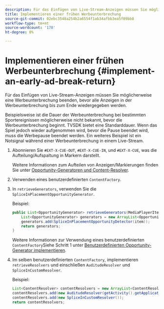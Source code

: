```yaml
---
description: Für das Einfügen von Live-Stream-Anzeigen müssen Sie möglicherweise eine Werbeunterbrechung beenden, bevor alle Anzeigen in der Werbeunterbrechung bis zum Ende wiedergegeben werden.
title: Implementieren einer frühen Werbeunterbrechung
source-git-commit: 02ebc3548a254b2a6554f1ab34afbb3ea5f09bb8
workflow-type: tm+mt
source-wordcount: '178'
ht-degree: 0%

---
```


# Implementieren einer frühen Werbeunterbrechung  {#implement-an-early-ad-break-return}

Für das Einfügen von Live-Stream-Anzeigen müssen Sie möglicherweise eine Werbeunterbrechung beenden, bevor alle Anzeigen in der Werbeunterbrechung bis zum Ende wiedergegeben werden.

Beispielsweise ist die Dauer der Werbeunterbrechung bei bestimmten Sportereignissen möglicherweise nicht bekannt, bevor die Werbeunterbrechung beginnt. TVSDK bietet eine Standarddauer. Wenn das Spiel jedoch wieder aufgenommen wird, bevor die Pause beendet wird, muss die Werbepause beendet werden. Ein weiteres Beispiel ist ein Notsignal während einer Werbeunterbrechung in einem Live-Stream.

1. Abonnieren Sie `#EXT-X-CUE-OUT`, `#EXT-X-CUE-IN`, und `#EXT-X-CUE`, was die Aufteilung/Aufspaltung in Markern darstellt.

   Weitere Informationen zum Aufteilen von Anzeigen/Markierungen finden Sie unter [Opportunity-Generatoren und Content-Resolver](../../ad-insertion/content-resolver/c-psdk-android-2.7-content-resolver-about.md).

1. Verwenden eines benutzerdefinierten `ContentFactory`.
1. In `retrieveGenerators`, verwenden Sie die `SpliceInPlacementOpportunityGenerator`.

   Beispiel:

   ```java
   public List<OpportunityGenerator> retrieveGenerators(MediaPlayerItem item) { 
       List<OpportunityGenerator> generators = new ArrayList<OpportunityGenerator>(); 
       generators.add(SpliceInPlacementOpportunityDetector(item)); 
       return generators; 
   }
   ```

   Weitere Informationen zur Verwendung eines benutzerdefinierten `ContentFactory`Siehe Schritt 1 unter [Benutzerdefinierten Opportunity-Generator implementieren](../../ad-insertion/content-resolver/t-psdk-android-2.7-opp-detector-impl-android.md).

1. Im selben benutzerdefinierten `ContentFactory`, implementieren `retrieveResolvers` und einschließen `AuditudeResolver` und `SpliceInCustomResolver`.

   Beispiel:

   ```java
   List<ContentResolver> contentResolvers = new ArrayList<ContentResolver>(); 
   contentResolvers.add(new AuditudeResolver(getActivity().getApplicationContext())); 
   contentResolvers.add(new SpliceInCustomResolver()); 
   return contentResolvers;
   ```
